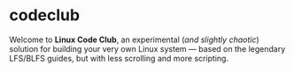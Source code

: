 # codeclub
Welcome to **Linux Code Club**, an experimental (*and slightly chaotic*) solution for building your very own Linux system — based on the legendary LFS/BLFS guides, but with less scrolling and more scripting.
